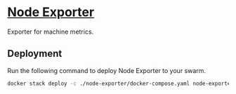 # [Node Exporter](https://github.com/prometheus/node_exporter)

Exporter for machine metrics.

## Deployment

Run the following command to deploy Node Exporter to your swarm.

```bash
docker stack deploy -c ./node-exporter/docker-compose.yaml node-exporter
```
